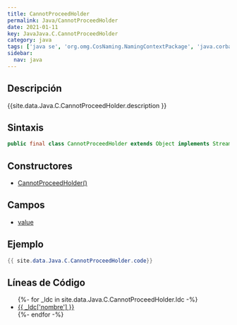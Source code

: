 ```yaml
---
title: CannotProceedHolder
permalink: Java/CannotProceedHolder
date: 2021-01-11
key: JavaJava.C.CannotProceedHolder
category: java
tags: ['java se', 'org.omg.CosNaming.NamingContextPackage', 'java.corba', 'clase java', 'Java 1.0']
sidebar: 
  nav: java
---
```


## Descripción
{{site.data.Java.C.CannotProceedHolder.description }}

## Sintaxis
~~~java
public final class CannotProceedHolder extends Object implements Streamable
~~~

## Constructores
* [CannotProceedHolder()](/Java/CannotProceedHolder/CannotProceedHolder/)

## Campos
* [value](/Java/CannotProceedHolder/value)

## Ejemplo
~~~java
{{ site.data.Java.C.CannotProceedHolder.code}}
~~~

## Líneas de Código
<ul>
{%- for _ldc in site.data.Java.C.CannotProceedHolder.ldc -%}
   <li>
       <a href="{{_ldc['url'] }}">{{ _ldc['nombre'] }}</a>
   </li>
{%- endfor -%}
</ul>
